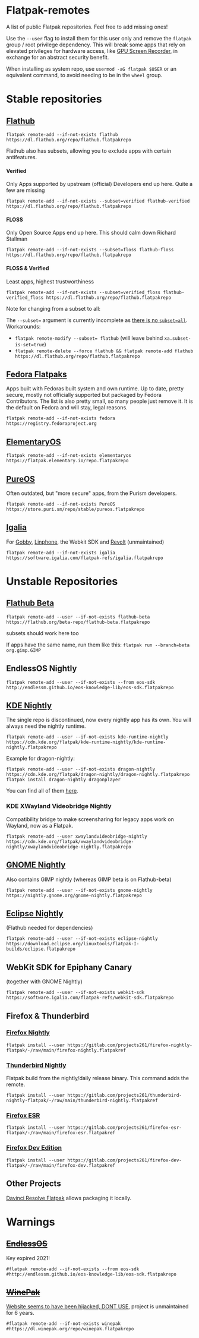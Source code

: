 # Flatpak-remotes
A list of public Flatpak repositories. Feel free to add missing ones!

Use the `--user` flag to install them for this user only and remove the `flatpak` group / root privilege dependency. This will break some apps that rely on elevated privileges for hardware access, like [GPU Screen Recorder](https://flathub.org/apps/com.dec05eba.gpu_screen_recorder), in exchange for an abstract security benefit.

When installing as system repo, use `usermod -aG flatpak $USER` or an equivalent command, to avoid needing to be in the `wheel` group.

# Stable repositories

## [Flathub](https://flathub.org)

    flatpak remote-add --if-not-exists flathub https://dl.flathub.org/repo/flathub.flatpakrepo

Flathub also has subsets, allowing you to exclude apps with certain antifeatures.

#### Verified
Only Apps supported by upstream (official) Developers end up here. Quite a few are missing

    flatpak remote-add --if-not-exists --subset=verified flathub-verified https://dl.flathub.org/repo/flathub.flatpakrepo

#### FLOSS
Only Open Source Apps end up here. This should calm down Richard Stallman

    flatpak remote-add --if-not-exists --subset=floss flathub-floss https://dl.flathub.org/repo/flathub.flatpakrepo  

#### FLOSS & Verified
Least apps, highest trustworthiness

    flatpak remote-add --if-not-exists --subset=verified_floss flathub-verified_floss https://dl.flathub.org/repo/flathub.flatpakrepo

Note for changing from a subset to all:

The `--subset=` argument is currently incomplete as [there is no `subset=all`](https://github.com/flatpak/flatpak/issues/5637). Workarounds:
- `flatpak remote-modify --subset= flathub` (will leave behind `xa.subset-is-set=true`)
- `flatpak remote-delete --force flathub && flatpak remote-add flathub https://dl.flathub.org/repo/flathub.flatpakrepo`


## [Fedora Flatpaks](https://fedoraproject.org/wiki/SIGs/Flatpak#Why_do_we_need_Fedora_Flatpaks?)
Apps built with Fedoras built system and own runtime. Up to date, pretty secure, mostly not officially supported but packaged by Fedora Contributors. The list is also pretty small, so many people just remove it. It is the default on Fedora and will stay, legal reasons.

    flatpak remote-add --if-not-exists fedora https://registry.fedoraproject.org
    
## [ElementaryOS](https://appcenter.elementary.io/)

    flatpak remote-add --if-not-exists elementaryos https://flatpak.elementary.io/repo.flatpakrepo
    
## [PureOS](https://puri.sm/posts/introducing-flatpaks-on-pureos/)
Often outdated, but "more secure" apps, from the Purism developers.

    flatpak remote-add --if-not-exists PureOS https://store.puri.sm/repo/stable/pureos.flatpakrepo

## [Igalia](https://software.igalia.com/)
For [Gobby](https://gobby.github.io/), [Linphone](https://gobby.github.io/), the Webkit SDK and [Revolt](https://github.com/aperezdc/revolt/) (unmaintained)

    flatpak remote-add --if-not-exists igalia https://software.igalia.com/flatpak-refs/igalia.flatpakrepo

# Unstable Repositories

## [Flathub Beta](https://discourse.flathub.org/t/how-to-use-flathub-beta/2111)

    flatpak remote-add --user --if-not-exists flathub-beta https://flathub.org/beta-repo/flathub-beta.flatpakrepo

subsets should work here too

If apps have the same name, run them like this: `flatpak run --branch=beta org.gimp.GIMP`

## EndlessOS Nightly

    flatpak remote-add --user --if-not-exists --from eos-sdk http://endlessm.github.io/eos-knowledge-lib/eos-sdk.flatpakrepo

## [KDE Nightly](https://userbase.kde.org/Tutorials/Flatpak#Nightly_KDE_apps)
The single repo is discontinued, now every nightly app has its own. You will always need the nightly runtime.

    flatpak remote-add --user --if-not-exists kde-runtime-nightly https://cdn.kde.org/flatpak/kde-runtime-nightly/kde-runtime-nightly.flatpakrepo

Example for dragon-nightly:

    flatpak remote-add --user --if-not-exists dragon-nightly https://cdn.kde.org/flatpak/dragon-nightly/dragon-nightly.flatpakrepo
    flatpak install dragon-nightly dragonplayer

You can find all of them [here](https://cdn.kde.org/flatpak). 

### KDE XWayland Videobridge Nightly
Compatibility bridge to make screensharing for legacy apps work on Wayland, now as a Flatpak.

    flatpak remote-add --user xwaylandvideobridge-nightly https://cdn.kde.org/flatpak/xwaylandvideobridge-nightly/xwaylandvideobridge-nightly.flatpakrepo

## [GNOME Nightly](https://wiki.gnome.org/Apps/Nightly)
Also contains GIMP nightly (whereas GIMP beta is on Flathub-beta)

    flatpak remote-add --user --if-not-exists gnome-nightly https://nightly.gnome.org/gnome-nightly.flatpakrepo
    
## [Eclipse Nightly](http://eclipse.matbooth.co.uk/flatpak/nightlies.html)
(Flathub needed for dependencies)

    flatpak remote-add --user --if-not-exists eclipse-nightly https://download.eclipse.org/linuxtools/flatpak-I-builds/eclipse.flatpakrepo

## WebKit SDK for Epiphany Canary
(together with GNOME Nightly)

    flatpak remote-add --user --if-not-exists webkit-sdk https://software.igalia.com/flatpak-refs/webkit-sdk.flatpakrepo

## Firefox & Thunderbird

### [Firefox Nightly](https://gitlab.com/projects261/firefox-nightly-flatpak)

    flatpak install --user https://gitlab.com/projects261/firefox-nightly-flatpak/-/raw/main/firefox-nightly.flatpakref
    
### [Thunderbird Nightly](https://gitlab.com/projects261/thunderbird-nightly-flatpak)
Flatpak build from the nightly/daily release binary. This command adds the remote.

    flatpak install --user https://gitlab.com/projects261/thunderbird-nightly-flatpak/-/raw/main/thunderbird-nightly.flatpakref

### [Firefox ESR](https://gitlab.com/projects261/firefox-esr-flatpak)

    flatpak install --user https://gitlab.com/projects261/firefox-esr-flatpak/-/raw/main/firefox-esr.flatpakref

### [Firefox Dev Edition](https://gitlab.com/projects261/firefox-dev-flatpak)

    flatpak install --user https://gitlab.com/projects261/firefox-dev-flatpak/-/raw/main/firefox-dev.flatpakref

## Other Projects
[Davinci Resolve Flatpak](https://github.com/pobthebuilder/resolve-flatpak) allows packaging it locally.


# Warnings

## ~~[EndlessOS](http://endlessm.github.io/eos-knowledge-lib/contributing)~~
Key expired 2021!

    #flatpak remote-add --if-not-exists --from eos-sdk #http://endlessm.github.io/eos-knowledge-lib/eos-sdk.flatpakrepo
    

## ~~[WinePak](https://winepak.github.io/)~~
[Website seems to have been hijacked, DONT USE](https://github.com/winepak/winepak/issues/27), project is unmaintained for 6 years.

    #flatpak remote-add --if-not-exists winepak #https://dl.winepak.org/repo/winepak.flatpakrepo
